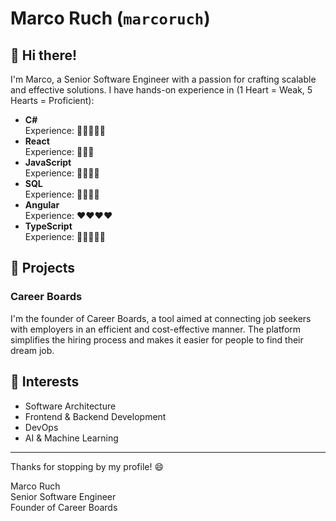 # Marco Ruch (`marcoruch`)

## 👋 Hi there!

I'm Marco, a Senior Software Engineer with a passion for crafting scalable and effective solutions. I have hands-on experience in (1 Heart = Weak, 5 Hearts = Proficient):

- **C#**         
Experience: 💚💚💚💚💚
- **React**         
Experience: 💙💙💙
- **JavaScript**         
Experience: 💛💛💛💛
- **SQL**         
Experience: 💜💜💜💜
- **Angular**         
Experience: ❤️❤️❤️❤️
- **TypeScript**         
Experience: 🤍🤍🤍🤍🤍

## 🚀 Projects

### **Career Boards**
I'm the founder of Career Boards, a tool aimed at connecting job seekers with employers in an efficient and cost-effective manner. The platform simplifies the hiring process and makes it easier for people to find their dream job.

## 🌱 Interests

- Software Architecture
- Frontend & Backend Development
- DevOps
- AI & Machine Learning

---

Thanks for stopping by my profile! 😄

Marco Ruch  
Senior Software Engineer  
Founder of Career Boards
